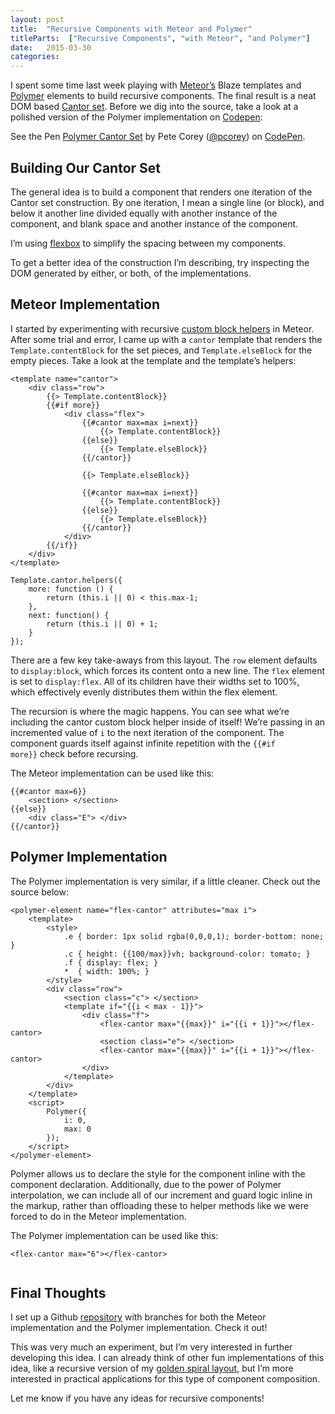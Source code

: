 ```yaml
---
layout: post
title:  "Recursive Components with Meteor and Polymer"
titleParts:  ["Recursive Components", "with Meteor", "and Polymer"]
date:   2015-03-30
categories:
---
```


I spent some time last week playing with [Meteor’s](http://www.meteor.com/) Blaze templates and [Polymer](https://www.polymer-project.org/) elements to build recursive components. The final result is a neat DOM based [Cantor set](http://en.wikipedia.org/wiki/Cantor_set). Before we dig into the source, take a look at a polished version of the Polymer implementation on [Codepen](http://codepen.io/pcorey/pen/bNzXmg/):

<p data-height="268" data-theme-id="0" data-slug-hash="bNzXmg" data-default-tab="result" data-user="pcorey" class='codepen'>See the Pen <a href='http://codepen.io/pcorey/pen/bNzXmg/'>Polymer Cantor Set</a> by Pete Corey (<a href='http://codepen.io/pcorey'>@pcorey</a>) on <a href='http://codepen.io'>CodePen</a>.</p>
<script async src="//assets.codepen.io/assets/embed/ei.js"></script>

## Building Our Cantor Set

The general idea is to build a component that renders one iteration of the Cantor set construction. By one iteration, I mean a single line (or block), and below it another line divided equally with another instance of the component, and blank space and another instance of the component.

I’m using [flexbox](https://css-tricks.com/snippets/css/a-guide-to-flexbox/) to simplify the spacing between my components.

To get a better idea of the construction I’m describing, try inspecting the DOM generated by either, or both, of the implementations.

## Meteor Implementation

I started by experimenting with recursive [custom block helpers](/blog/2015/01/13/custom-block-helpers-and-meteor-composability/) in Meteor. After some trial and error, I came up with a <code class="language-javascript">cantor</code> template that renders the <code class="language-javascript">Template.contentBlock</code> for the set pieces, and <code class="language-javascript">Template.elseBlock</code> for the empty pieces. Take a look at the template and the template’s helpers:

<pre class="language-markup"><code class="language-markup">&lt;template name="cantor"&gt;
    &lt;div class="row"&gt;
        &#123;&#123;&gt; Template.contentBlock&#125;&#125;
        &#123;&#123;#if more&#125;&#125;
            &lt;div class="flex"&gt;
                &#123;&#123;#cantor max=max i=next&#125;&#125;
                    &#123;&#123;&gt; Template.contentBlock&#125;&#125;
                &#123;&#123;else&#125;&#125;
                    &#123;&#123;&gt; Template.elseBlock&#125;&#125;
                &#123;&#123;/cantor&#125;&#125;

                &#123;&#123;&gt; Template.elseBlock&#125;&#125;

                &#123;&#123;#cantor max=max i=next&#125;&#125;
                    &#123;&#123;&gt; Template.contentBlock&#125;&#125;
                &#123;&#123;else&#125;&#125;
                    &#123;&#123;&gt; Template.elseBlock&#125;&#125;
                &#123;&#123;/cantor&#125;&#125;
            &lt;/div&gt;
        &#123;&#123;/if&#125;&#125;
    &lt;/div&gt;
&lt;/template&gt;
</code></pre>

<pre class="language-javascript"><code class="language-javascript">Template.cantor.helpers({
    more: function () {
        return (this.i || 0) < this.max-1;
    },
    next: function() {
        return (this.i || 0) + 1;
    }
});</code></pre>

There are a few key take-aways from this layout. The <code class="language-javascript">row</code> element defaults to <code class="language-javascript">display:block</code>, which forces its content onto a new line. The <code class="language-javascript">flex</code> element is set to <code class="language-javascript">display:flex</code>. All of its children have their widths set to 100%, which effectively evenly distributes them within the flex element.

The recursion is where the magic happens. You can see what we’re including the cantor custom block helper inside of itself! We’re passing in an incremented value of <code class="language-javascript">i</code> to the next iteration of the component. The component guards itself against infinite repetition with the <code class="language-javascript">{{#if more}}</code> check before recursing.

The Meteor implementation can be used like this:

<pre class="language-markup"><code class="language-markup">&#123;&#123;#cantor max=6&#125;&#125;
    &lt;section&gt;&nbsp;&lt;/section&gt;
&#123;&#123;else&#125;&#125;
    &lt;div class="E"&gt;&nbsp;&lt;/div&gt;
&#123;&#123;/cantor&#125;&#125;
</code></pre>

## Polymer Implementation

The Polymer implementation is very similar, if a little cleaner. Check out the source below:

<pre class="language-markup"><code class="language-markup">&lt;polymer-element name="flex-cantor" attributes="max i"&gt;
    &lt;template&gt;
        &lt;style&gt;
            .e &#123; border: 1px solid rgba(0,0,0,1); border-bottom: none; &#125;
            .c &#123; height: &#123;&#123;100/max&#125;&#125;vh; background-color: tomato; &#125;
            .f &#123; display: flex; &#125;
            *  &#123; width: 100%; &#125;
        &lt;/style&gt;
        &lt;div class="row"&gt;
            &lt;section class="c"&gt;&nbsp;&lt;/section&gt;
            &lt;template if="&#123;&#123;i &lt; max - 1&#125;&#125;"&gt;
                &lt;div class="f"&gt;
                    &lt;flex-cantor max="&#123;&#123;max&#125;&#125;" i="&#123;&#123;i + 1&#125;&#125;"&gt;&lt;/flex-cantor&gt;
                    &lt;section class="e"&gt;&nbsp;&lt;/section&gt;
                    &lt;flex-cantor max="&#123;&#123;max&#125;&#125;" i="&#123;&#123;i + 1&#125;&#125;"&gt;&lt;/flex-cantor&gt;
                &lt;/div&gt;
            &lt;/template&gt;
        &lt;/div&gt;
    &lt;/template&gt;
    &lt;script&gt;
        Polymer(&#123;
            i: 0,
            max: 0
        &#125;);
    &lt;/script&gt;
&lt;/polymer-element&gt;
</code></pre>

Polymer allows us to declare the style for the component inline with the component declaration. Additionally, due to the power of Polymer interpolation, we can include all of our increment and guard logic inline in the markup, rather than offloading these to helper methods like we were forced to do in the Meteor implementation.

The Polymer implementation can be used like this:

<pre class="language-markup"><code class="language-markup">&lt;flex-cantor max="6"&gt;&lt;/flex-cantor&gt;
 </code></pre>

## Final Thoughts

I set up a Github [repository](https://github.com/pcorey/flex-cantor/) with branches for both the Meteor implementation and the Polymer implementation. Check it out!

This was very much an experiment, but I’m very interested in further developing this idea. I can already think of other fun implementations of this idea, like a recursive version of my [golden spiral layout](http://codepen.io/pcorey/pen/raGKaO), but I’m more interested in practical applications for this type of component composition.

Let me know if you have any ideas for recursive components!
